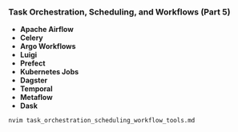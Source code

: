 ### **Task Orchestration, Scheduling, and Workflows** (Part 5)

- **Apache Airflow**
- **Celery**
- **Argo Workflows**
- **Luigi**
- **Prefect**
- **Kubernetes Jobs**
- **Dagster**
- **Temporal**
- **Metaflow**
- **Dask**

```bash
nvim task_orchestration_scheduling_workflow_tools.md
```

